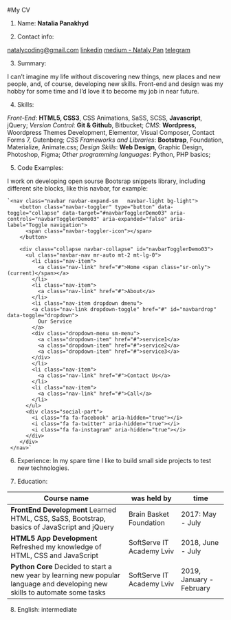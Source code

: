 #My CV

1. Name: **Natalia Panakhyd**

2. Contact info: 

[natalycoding@gmail.com](mailto:natalycoding@gmail.com)    [linkedin](https://www.linkedin.com/in/nataly-panakhyd-11a01441/)                  [medium - Nataly Pan](https://medium.com/@nataly247)    [telegram](t.me/natalycoding) 

3. Summary: 

I can’t imagine my life without discovering new things, new places and new people, and, of course, developing new skills. 
Front-end and design was my hobby for some time and I’d love it to become my job in near future. 

4. Skills: 

*Front-End*: **HTML5, CSS3**, CSS Animations, SaSS, SCSS, **Javascript**, jQuery; 
*Version Control*: **Git & Github**, Bitbucket;
*CMS*: **Wordpress**, Woordpress Themes Development, Elementor, Visual Composer, Contact Forms 7, Gutenberg; 
*CSS Frameworks and Libraries*: **Bootstrap**, Foundation, Materialize, Animate.css;
*Design Skills*: **Web Design**, Graphic Design, Photoshop, Figma;
*Other programming languages*: Python, PHP basics;

5. Code Examples: 

I work on developing open sourse Bootsrap snippets library, including different site blocks, like this navbar, for example:

    `<nav class="navbar navbar-expand-sm   navbar-light bg-light">
        <button class="navbar-toggler" type="button" data-toggle="collapse" data-target="#navbarTogglerDemo03" aria-controls="navbarTogglerDemo03" aria-expanded="false" aria-label="Toggle navigation">
          <span class="navbar-toggler-icon"></span>
        </button>

        <div class="collapse navbar-collapse" id="navbarTogglerDemo03">
          <ul class="navbar-nav mr-auto mt-2 mt-lg-0">
            <li class="nav-item">
              <a class="nav-link" href="#">Home <span class="sr-only">(current)</span></a>
            </li>
            <li class="nav-item">
              <a class="nav-link" href="#">About</a>
            </li>
            <li class="nav-item dropdown dmenu">
            <a class="nav-link dropdown-toggle" href="#" id="navbardrop" data-toggle="dropdown">
              Our Service
            </a>
            <div class="dropdown-menu sm-menu">
              <a class="dropdown-item" href="#">service1</a>
              <a class="dropdown-item" href="#">service2</a>
              <a class="dropdown-item" href="#">service3</a>
            </div>
            </li>
            <li class="nav-item">
              <a class="nav-link" href="#">Contact Us</a>
            </li>
            <li class="nav-item">
              <a class="nav-link" href="#">Call</a>
            </li>
          </ul>
          <div class="social-part">
            <i class="fa fa-facebook" aria-hidden="true"></i>
            <i class="fa fa-twitter" aria-hidden="true"></i>
            <i class="fa fa-instagram" aria-hidden="true"></i>
          </div>
        </div>
     </nav>`
     
 6. Experience: In my spare time I like to build small side projects to test new technologies.
 
 7. Education: 
 
 Course name | was held by | time
------------ | ------------- | -------------
**FrontEnd Development** Learned HTML, CSS, SaSS, Bootstrap, basics of JavaScript and jQuery | Brain Basket Foundation | 2017: May - July
**HTML5 App Development** Refreshed my knowledge of HTML, CSS and JavaScript | SoftServe IT Academy Lviv | 2018, June - July
**Python Core** Decided to start a new year by learning new popular language and developing new skills to automate some tasks | SoftServe IT Academy Lviv | 2019, January - February

8. English: intermediate 

 

